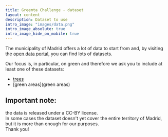 ```yaml
---
title: Greemta Challenge - dataset
layout: content
description: Dataset to use
intro_image: "images/data.png"
intro_image_absolute: true
intro_image_hide_on_mobile: true
---
```

The municipality of Madrid offers a lot of data to start from and, by visiting the [open data portal](https://datos.madrid.es/portal/site/egob/), you can find lots of datasets.

Our focus is, in particular, on green and therefore we ask you to include at least one of these datasets:
* [trees](trees)
* [green areas](green areas)

## Important note:
the data is released under a CC-BY license.<br/>
In some cases the dataset doesn't yet cover the entire territory of Madrid, but it is more than enough for our purposes.
<br/>
Thank you!
